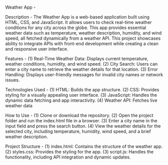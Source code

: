 Weather App -

Description - The Weather App is a web-based application built using HTML, CSS, and JavaScript. It allows users to check real-time weather conditions for any city across the globe. This app provides essential weather data such as temperature, weather description, humidity, and wind speed, all fetched dynamically from a weather API. This project showcases ability to integrate APIs with front-end development while creating a clean and responsive user interface.

Features - (1) Real-Time Weather Data: Displays current temperature, weather conditions, humidity, and wind speed. (2) City Search: Users can enter a city name to retrieve the weather details for that location. (3) Error Handling: Displays user-friendly messages for invalid city names or network issues.

Technologies Used - (1) HTML: Builds the app structure. (2) CSS: Provides styling for a visually appealing user interface. (3) JavaScript: Handles the dynamic data fetching and app interactivity. (4) Weather API: Fetches live weather data

How to Use - (1) Clone or download the repository. (2) Open the project folder and run the index.html file in a browser. (3) Enter a city name in the input field and press the search button. (4) View the weather details for the selected city, including temperature, humidity, wind speed, and a brief weather description.

Project Structure - (1) index.html: Contains the structure of the weather app. (2) styles.css: Provides the styling for the app. (3) script.js: Handles the functionality, including API integration and dynamic updates.
